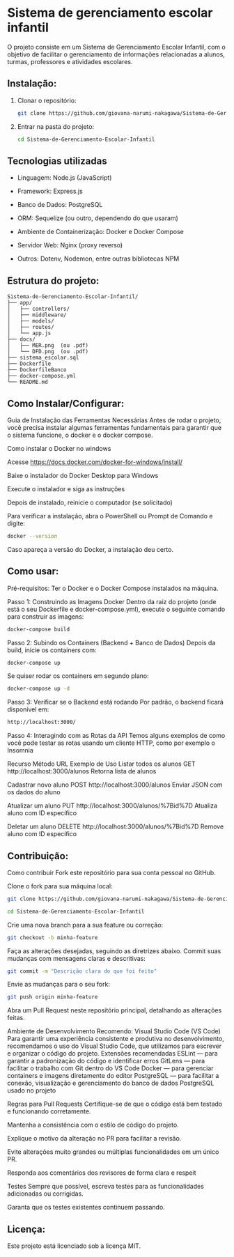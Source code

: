 # Sistema de gerenciamento escolar infantil
O projeto consiste em um Sistema de Gerenciamento Escolar Infantil, com o objetivo de facilitar o gerenciamento de informações relacionadas a alunos, turmas, professores e atividades escolares.


## Instalação:
1. Clonar o repositório:

   ```sh
   git clone https://github.com/giovana-narumi-nakagawa/Sistema-de-Gerenciamento-Escolar-Infantil.git
   ```

2. Entrar na pasta do projeto:

   ```sh
   cd Sistema-de-Gerenciamento-Escolar-Infantil
   ```
## Tecnologias utilizadas

- Linguagem: Node.js (JavaScript)

- Framework: Express.js

- Banco de Dados: PostgreSQL

- ORM: Sequelize (ou outro, dependendo do que usaram)

- Ambiente de Containerização: Docker e Docker Compose

- Servidor Web: Nginx (proxy reverso)

- Outros: Dotenv, Nodemon, entre outras bibliotecas NPM

## Estrutura do projeto:

```plaintext
Sistema-de-Gerenciamento-Escolar-Infantil/
├── app/
│   ├── controllers/
│   ├── middleware/
│   ├── models/
│   ├── routes/
│   └── app.js
├── docs/
│   ├── MER.png  (ou .pdf)
│   └── DFD.png  (ou .pdf)
├── sistema_escolar.sql
├── Dockerfile
├── DockerfileBanco
├── docker-compose.yml
└── README.md
```
## Como Instalar/Configurar:
Guia de Instalação das Ferramentas Necessárias
Antes de rodar o projeto, você precisa instalar algumas ferramentas fundamentais para garantir que o sistema funcione, o docker e o docker compose.

Como instalar o Docker no windows

Acesse https://docs.docker.com/docker-for-windows/install/

Baixe o instalador do Docker Desktop para Windows

Execute o instalador e siga as instruções

Depois de instalado, reinicie o computador (se solicitado)

Para verificar a instalação, abra o PowerShell ou Prompt de Comando e digite:

```sh
docker --version
```

Caso apareça a versão do Docker, a instalação deu certo.

## Como usar:
Pré-requisitos:
Ter o Docker e o Docker Compose instalados na máquina.

Passo 1: Construindo as Imagens Docker
Dentro da raiz do projeto (onde está o seu Dockerfile e docker-compose.yml), execute o seguinte comando para construir as imagens:

```sh
docker-compose build
```

Passo 2: Subindo os Containers (Backend + Banco de Dados)
Depois da build, inicie os containers com:

```sh
docker-compose up
```

Se quiser rodar os containers em segundo plano:
```sh
docker-compose up -d
```

Passo 3: Verificar se o Backend está rodando
Por padrão, o backend ficará disponível em:

```sh
http://localhost:3000/
```

Passo 4: Interagindo com as Rotas da API
Temos alguns exemplos de como você pode testar as rotas usando um cliente HTTP, como por exemplo o Insomnia

Recurso    Método    URL    Exemplo de Uso
Listar todos os alunos    GET    http://localhost:3000/alunos    Retorna lista de alunos

Cadastrar novo aluno    POST    http://localhost:3000/alunos    Enviar JSON com os dados do aluno

Atualizar um aluno    PUT    http://localhost:3000/alunos/%7Bid%7D    Atualiza aluno com ID específico

Deletar um aluno    DELETE    http://localhost:3000/alunos/%7Bid%7D    Remove aluno com ID específico

## Contribuição:

Como contribuir
Fork este repositório para sua conta pessoal no GitHub.

Clone o fork para sua máquina local:

```sh
git clone https://github.com/giovana-narumi-nakagawa/Sistema-de-Gerenciamento-Escolar-Infantil.git
```

```sh
cd Sistema-de-Gerenciamento-Escolar-Infantil
```

Crie uma nova branch para a sua feature ou correção:

```sh
git checkout -b minha-feature
```

Faça as alterações desejadas, seguindo as diretrizes abaixo.
Commit suas mudanças com mensagens claras e descritivas:

```sh
git commit -m "Descrição clara do que foi feito"
```

Envie as mudanças para o seu fork:

```sh
git push origin minha-feature
```

Abra um Pull Request neste repositório principal, detalhando as alterações feitas.

Ambiente de Desenvolvimento Recomendo: Visual Studio Code (VS Code)
Para garantir uma experiência consistente e produtiva no desenvolvimento, recomendamos o uso do Visual Studio Code, que utilizamos para escrever e organizar o código do projeto.
Extensões recomendadas
ESLint — para garantir a padronização do código e identificar erros
GitLens — para facilitar o trabalho com Git dentro do VS Code
Docker — para gerenciar containers e imagens diretamente do editor
PostgreSQL — para facilitar a conexão, visualização e gerenciamento do banco de dados PostgreSQL usado no projeto

Regras para Pull Requests
Certifique-se de que o código está bem testado e funcionando corretamente.

Mantenha a consistência com o estilo de código do projeto.

Explique o motivo da alteração no PR para facilitar a revisão.

Evite alterações muito grandes ou múltiplas funcionalidades em um único PR.

Responda aos comentários dos revisores de forma clara e respeit

Testes
Sempre que possível, escreva testes para as funcionalidades adicionadas ou corrigidas.

Garanta que os testes existentes continuem passando.
## Licença:
Este projeto está licenciado sob a licença MIT.
